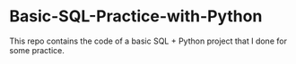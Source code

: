 # Basic-SQL-Practice-with-Python
This repo contains the code of a basic SQL + Python project that I done for some practice.
